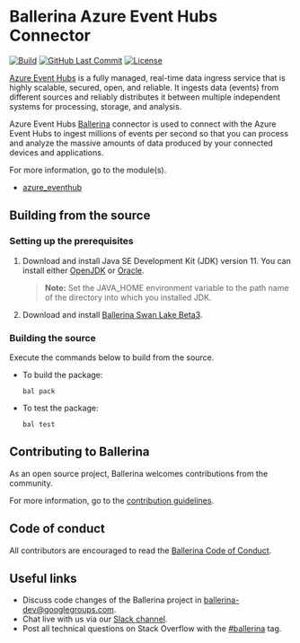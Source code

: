 Ballerina Azure Event Hubs Connector
===================

[![Build](https://github.com/ballerina-platform/module-ballerinax-azure.eventhub/workflows/CI/badge.svg)](https://github.com/ballerina-platform/module-ballerinax-azure.eventhub/actions?query=workflow%3ACI)
[![GitHub Last Commit](https://img.shields.io/github/last-commit/ballerina-platform/module-ballerinax-azure.eventhub.svg)](https://github.com/ballerina-platform/module-ballerinax-azure.eventhub/commits/master)
[![License](https://img.shields.io/badge/License-Apache%202.0-blue.svg)](https://opensource.org/licenses/Apache-2.0)

[Azure Event Hubs](https://docs.microsoft.com/en-us/azure/event-hubs/event-hubs-about) is a fully managed, real-time data ingress service that is highly scalable, secured, open, and reliable. It ingests data (events) from different sources and reliably distributes it between multiple independent systems for processing, storage, and analysis.

Azure Event Hubs [Ballerina](https://ballerina.io/) connector is used to connect with the Azure Event Hubs to ingest millions of events per second so that you can process and analyze the massive amounts of data produced by your connected devices and applications.

For more information, go to the module(s).
- [azure_eventhub](eventhub/Module.md)

## Building from the source

### Setting up the prerequisites

1. Download and install Java SE Development Kit (JDK) version 11. You can install either [OpenJDK](https://adoptopenjdk.net/) or [Oracle](https://www.oracle.com/java/technologies/javase-jdk11-downloads.html).

    > **Note:** Set the JAVA_HOME environment variable to the path name of the directory into which you installed JDK.

2. Download and install [Ballerina Swan Lake Beta3](https://ballerina.io/). 

### Building the source

Execute the commands below to build from the source.

- To build the package:
    ```shell
    bal pack
    ```
- To test the package: 
    ```shell
    bal test
    ```

## Contributing to Ballerina

As an open source project, Ballerina welcomes contributions from the community. 

For more information, go to the [contribution guidelines](https://github.com/ballerina-platform/ballerina-lang/blob/master/eventhub/CONTRIBUTING.md).

## Code of conduct

All contributors are encouraged to read the [Ballerina Code of Conduct](https://ballerina.io/code-of-conduct).

## Useful links

* Discuss code changes of the Ballerina project in [ballerina-dev@googlegroups.com](mailto:ballerina-dev@googlegroups.com).
* Chat live with us via our [Slack channel](https://ballerina.io/community/slack/).
* Post all technical questions on Stack Overflow with the [#ballerina](https://stackoverflow.com/questions/tagged/ballerina) tag.
